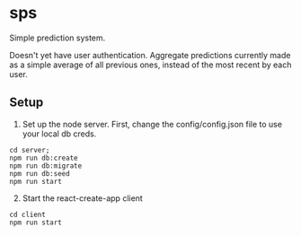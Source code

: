 # sps

Simple prediction system. 

Doesn't yet have user authentication. Aggregate predictions currently made as a simple average of all previous ones, instead of the most recent by each user.


## Setup

1. Set up the node server.
  First, change the config/config.json file to use your local db creds.
  
```
cd server;
npm run db:create
npm run db:migrate
npm run db:seed
npm run start
```

2. Start the react-create-app client

```
cd client 
npm run start
```
